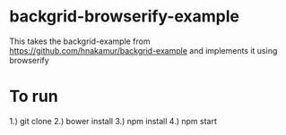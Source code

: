 # backgrid-browserify-example

This takes the backgrid-example from https://github.com/hnakamur/backgrid-example and implements it using browserify

# To run
1.) git clone
2.) bower install
3.) npm install
4.) npm start
